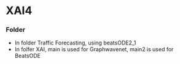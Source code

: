 # XAI4
### Folder
- In folder Traffic Forecasting, using beatsODE2_1
- In folfer XAI, main is used for Graphwavenet, main2 is used for BeatsODE
